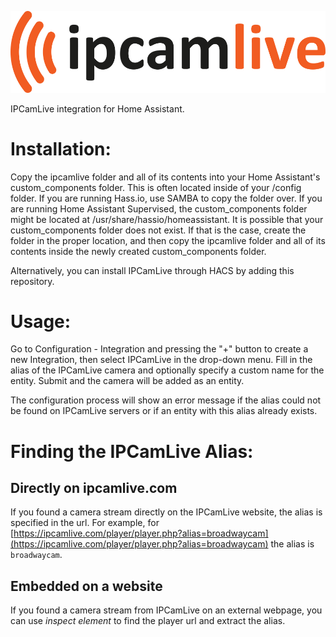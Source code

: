 ![logo](./img/logo.png)

IPCamLive integration for Home Assistant.

# Installation:
Copy the ipcamlive folder and all of its contents into your Home Assistant's custom_components folder. This is often located inside of your /config folder. If you are running Hass.io, use SAMBA to copy the folder over. If you are running Home Assistant Supervised, the custom_components folder might be located at /usr/share/hassio/homeassistant. It is possible that your custom_components folder does not exist. If that is the case, create the folder in the proper location, and then copy the ipcamlive folder and all of its contents inside the newly created custom_components folder.

Alternatively, you can install IPCamLive through HACS by adding this repository.

# Usage:
Go to Configuration - Integration and pressing the "+" button to create a new Integration, then select IPCamLive in the drop-down menu. Fill in the alias of the IPCamLive camera and optionally specify a custom name for the entity. Submit and the camera will be added as an entity.

The configuration process will show an error message if the alias could not be found on IPCamLive servers or if an entity with this alias already exists.

# Finding the IPCamLive Alias:
## Directly on ipcamlive.com
If you found a camera stream directly on the IPCamLive website, the alias is specified in the url.
For example, for [https://ipcamlive.com/player/player.php?alias=broadwaycam](https://ipcamlive.com/player/player.php?alias=broadwaycam) the alias is `broadwaycam`.
## Embedded on a website
If you found a camera stream from IPCamLive on an external webpage, you can use *inspect element* to find the player url and extract the alias.
